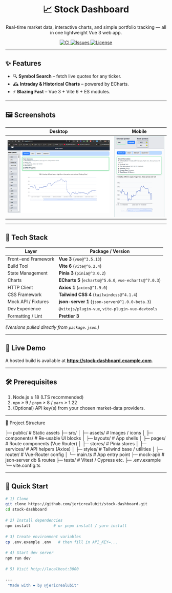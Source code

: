 <!--
  README – jericrealubit/stock-dashboard
  Last update: 2024--
-->

<h1 align="center">
  📈 Stock Dashboard
</h1>

<p align="center">
  Real-time market data, interactive charts, and simple portfolio tracking — all in one lightweight Vue 3 web app.
</p>

<p align="center">
  <!-- Adjust the badge URLs once your workflow / license is final -->
  <a href="https://github.com/jericrealubit/stock-dashboard/actions">
    <img alt="CI" src="https://github.com/jericrealubit/stock-dashboard/actions/workflows/ci.yml/badge.svg">
  </a>
  <a href="https://github.com/jericrealubit/stock-dashboard/issues">
    <img alt="Issues" src="https://img.shields.io/github/issues/jericrealubit/stock-dashboard">
  </a>
  <a href="https://github.com/jericrealubit/stock-dashboard/blob/main/LICENSE">
    <img alt="License" src="https://img.shields.io/github/license/jericrealubit/stock-dashboard">
  </a>
</p>

---

## ✨ Features

- 🔍 **Symbol Search** – fetch live quotes for any ticker.
- 🕰️ **Intraday & Historical Charts** – powered by ECharts.
  <!-- - 📰 **News Feed** – headline stream for the active symbol. -->
  <!-- - 🎛️ **Technical Indicators** – moving averages, Bollinger Bands, RSI. -->
  <!-- - 📊 **Portfolio Tracker** – add positions, monitor P/L. -->
  <!-- - 🌚 **Dark / Light Themes** – Tailwind CSS v4 colour modes. -->
- ⚡ **Blazing Fast** – Vue 3 + Vite 6 + ES modules.

---

## 🖼️ Screenshots

| Desktop                                              | Mobile                                              |
| ---------------------------------------------------- | --------------------------------------------------- |
| <img src="docs/screenshots/desktop.png" width="420"> | <img src="docs/screenshots/mobile.png" width="200"> |

---

## 🔧 Tech Stack

| Layer               | Package / Version                                      |
| ------------------- | ------------------------------------------------------ |
| Front-end Framework | **Vue 3** (`vue@^3.5.13`)                              |
| Build Tool          | **Vite 6** (`vite@^6.2.4`)                             |
| State Management    | **Pinia 3** (`pinia@^3.0.2`)                           |
| Charts              | **ECharts 5** (`echarts@^5.6.0`, `vue-echarts@^7.0.3`) |
| HTTP Client         | **Axios 1** (`axios@^1.9.0`)                           |
| CSS Framework       | **Tailwind CSS 4** (`tailwindcss@^4.1.4`)              |
| Mock API / Fixtures | **json-server 1** (`json-server@^1.0.0-beta.3`)        |
| Dev Experience      | `@vitejs/plugin-vue`, `vite-plugin-vue-devtools`       |
| Formatting / Lint   | **Prettier 3**                                         |

_(Versions pulled directly from `package.json`.)_

---

## 🚀 Live Demo

<!-- Replace with actual URL once deployed -->

A hosted build is available at **https://stock-dashboard.example.com**.

---

## 🛠️ Prerequisites

1. Node.js ≥ 18 (LTS recommended)
2. `npm` ≥ 9 / `pnpm` ≥ 8 / `yarn` ≥ 1.22
3. (Optional) API key(s) from your chosen market-data providers.

---

📂 Project Structure

 ├─ public/                # Static assets
 ├─ src/
 │   ├─ assets/            # Images / icons
 │   ├─ components/        # Re-usable UI blocks
 │   ├─ layouts/           # App shells
 │   ├─ pages/             # Route components (Vue Router)
 │   ├─ stores/            # Pinia stores
 │   ├─ services/          # API helpers (Axios)
 │   ├─ styles/            # Tailwind base / utilities
 │   ├─ router/            # Vue-Router config
 │   └─ main.ts            # App entry point
 ├─ mock-api/              # json-server db & routes
 ├─ tests/                 # Vitest / Cypress etc.
 ├─ .env.example
 └─ vite.config.ts

---

## 🏁 Quick Start

```bash
# 1) Clone
git clone https://github.com/jericrealubit/stock-dashboard.git
cd stock-dashboard

# 2) Install dependencies
npm install          # or pnpm install / yarn install

# 3) Create environment variables
cp .env.example .env   # then fill in API_KEY=...

# 4) Start dev server
npm run dev

# 5) Visit http://localhost:3000

---
 "Made with ❤️ by @jericrealubit"
```
